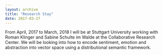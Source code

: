 ```yaml
---
layout: archive
title: "Research Stay"
date: 2017-03-27
---
```


From April, 2017 to March, 2018 I will be at Stuttgart University working with Roman Klinger and Sabine Schulte im Walde at the Collaborative Research Center. We will be looking into how to encode sentiment, emotion and abstraction into vector space using a distributional semantic framework.

